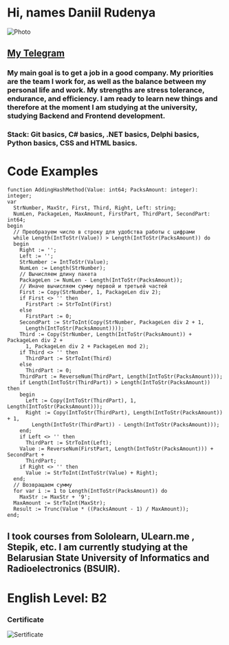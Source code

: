 # Hi, names Daniil Rudenya

![Photo](/rsschool-cv/Personal_Photo.jpg)

## [My Telegram](https://t.me/Daniil_Rudenya)

### My main goal is to get a job in a good company. My priorities are the team I work for, as well as the balance between my personal life and work. My strengths are stress tolerance, endurance, and efficiency. I am ready to learn new things and therefore at the moment I am studying at the university, studying Backend and Frontend development. 

### Stack: Git basics, C# basics, .NET basics, Delphi basics, Python basics, CSS and HTML basics.



# Code Examples
```Delphi
function AddingHashMethod(Value: int64; PacksAmount: integer): integer;
var
  StrNumber, MaxStr, First, Third, Right, Left: string;
  NumLen, PackageLen, MaxAmount, FirstPart, ThirdPart, SecondPart: int64;
begin
  // Преобразуем число в строку для удобства работы с цифрами
  while Length(IntToStr(Value)) > Length(IntToStr(PacksAmount)) do
  begin
    Right := '';
    Left := '';
    StrNumber := IntToStr(Value);
    NumLen := Length(StrNumber);
    // Вычисляем длину пакета
    PackageLen := NumLen - Length(IntToStr(PacksAmount));
    // Иначе вычисляем сумму первой и третьей частей
    First := Copy(StrNumber, 1, PackageLen div 2);
    if First <> '' then
      FirstPart := StrToInt(First)
    else
      FirstPart := 0;
    SecondPart := StrToInt(Copy(StrNumber, PackageLen div 2 + 1,
      Length(IntToStr(PacksAmount))));
    Third := Copy(StrNumber, Length(IntToStr(PacksAmount)) + PackageLen div 2 +
      1, PackageLen div 2 + PackageLen mod 2);
    if Third <> '' then
      ThirdPart := StrToInt(Third)
    else
      ThirdPart := 0;
    ThirdPart := ReverseNum(ThirdPart, Length(IntToStr(PacksAmount)));
    if Length(IntToStr(ThirdPart)) > Length(IntToStr(PacksAmount)) then
    begin
      Left := Copy(IntToStr(ThirdPart), 1, Length(IntToStr(PacksAmount)));
      Right := Copy(IntToStr(ThirdPart), Length(IntToStr(PacksAmount)) + 1,
        Length(IntToStr(ThirdPart)) - Length(IntToStr(PacksAmount)));
    end;
    if Left <> '' then
      ThirdPart := StrToInt(Left);
    Value := ReverseNum(FirstPart, Length(IntToStr(PacksAmount))) + SecondPart +
      ThirdPart;
    if Right <> '' then
      Value := StrToInt(IntToStr(Value) + Right);
  end;
  // Возвращаем сумму
  for var i := 1 to Length(IntToStr(PacksAmount)) do
    MaxStr := MaxStr + '9';
  MaxAmount := StrToInt(MaxStr);
  Result := Trunc(Value * ((PacksAmount - 1) / MaxAmount));
end;
```

## I took courses from Sololearn, ULearn.me , Stepik, etc. I am currently studying at the Belarusian State University of Informatics and Radioelectronics (BSUIR).


# English Level: B2
### Certificate
![Sertificate](/rsschool-cv/EF%20SET%20Certificate.jpg)